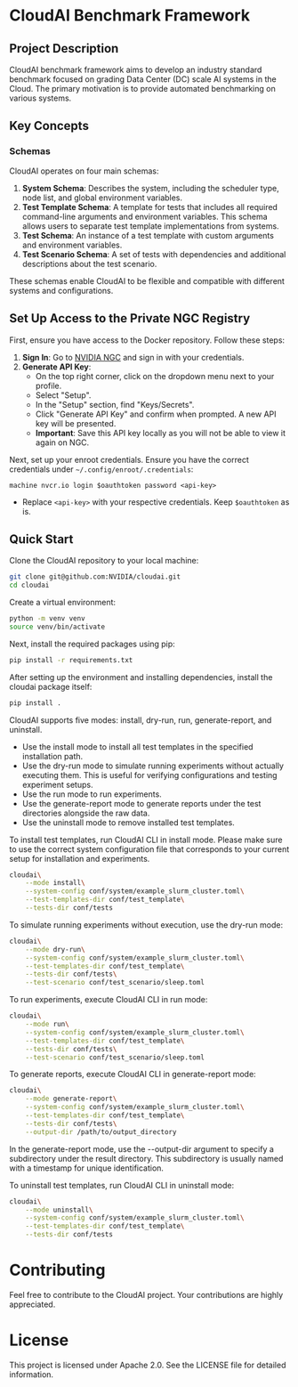 # CloudAI Benchmark Framework

## Project Description
CloudAI benchmark framework aims to develop an industry standard benchmark focused on grading Data Center (DC) scale AI systems in the Cloud. The primary motivation is to provide automated benchmarking on various systems.

## Key Concepts
### Schemas
CloudAI operates on four main schemas:

1. **System Schema**: Describes the system, including the scheduler type, node list, and global environment variables.
2. **Test Template Schema**: A template for tests that includes all required command-line arguments and environment variables. This schema allows users to separate test template implementations from systems.
3. **Test Schema**: An instance of a test template with custom arguments and environment variables.
4. **Test Scenario Schema**: A set of tests with dependencies and additional descriptions about the test scenario.

These schemas enable CloudAI to be flexible and compatible with different systems and configurations.


## Set Up Access to the Private NGC Registry
First, ensure you have access to the Docker repository. Follow these steps:

1. **Sign In**: Go to [NVIDIA NGC](https://ngc.nvidia.com/signin) and sign in with your credentials.
2. **Generate API Key**:
    - On the top right corner, click on the dropdown menu next to your profile.
    - Select "Setup".
    - In the "Setup" section, find "Keys/Secrets".
    - Click "Generate API Key" and confirm when prompted. A new API key will be presented.
    - **Important**: Save this API key locally as you will not be able to view it again on NGC.

Next, set up your enroot credentials. Ensure you have the correct credentials under `~/.config/enroot/.credentials`:
```
machine nvcr.io login $oauthtoken password <api-key>
```
- Replace `<api-key>` with your respective credentials. Keep `$oauthtoken` as is.


## Quick Start
Clone the CloudAI repository to your local machine:
```bash
git clone git@github.com:NVIDIA/cloudai.git
cd cloudai
```

Create a virtual environment:
```bash
python -m venv venv
source venv/bin/activate
```

Next, install the required packages using pip:
```bash
pip install -r requirements.txt
```

After setting up the environment and installing dependencies, install the cloudai package itself:
```bash
pip install .
```

CloudAI supports five modes: install, dry-run, run, generate-report, and uninstall.
* Use the install mode to install all test templates in the specified installation path.
* Use the dry-run mode to simulate running experiments without actually executing them. This is useful for verifying configurations and testing experiment setups.
* Use the run mode to run experiments.
* Use the generate-report mode to generate reports under the test directories alongside the raw data.
* Use the uninstall mode to remove installed test templates.

To install test templates, run CloudAI CLI in install mode.
Please make sure to use the correct system configuration file that corresponds to your current setup for installation and experiments.
```bash
cloudai\
    --mode install\
    --system-config conf/system/example_slurm_cluster.toml\
    --test-templates-dir conf/test_template\
    --tests-dir conf/tests
```

To simulate running experiments without execution, use the dry-run mode:
```bash
cloudai\
    --mode dry-run\
    --system-config conf/system/example_slurm_cluster.toml\
    --test-templates-dir conf/test_template\
    --tests-dir conf/tests\
    --test-scenario conf/test_scenario/sleep.toml
```

To run experiments, execute CloudAI CLI in run mode:
```bash
cloudai\
    --mode run\
    --system-config conf/system/example_slurm_cluster.toml\
    --test-templates-dir conf/test_template\
    --tests-dir conf/tests\
    --test-scenario conf/test_scenario/sleep.toml
```

To generate reports, execute CloudAI CLI in generate-report mode:
```bash
cloudai\
    --mode generate-report\
    --system-config conf/system/example_slurm_cluster.toml\
    --test-templates-dir conf/test_template\
    --tests-dir conf/tests\
    --output-dir /path/to/output_directory
```
In the generate-report mode, use the --output-dir argument to specify a subdirectory under the result directory.
This subdirectory is usually named with a timestamp for unique identification.

To uninstall test templates, run CloudAI CLI in uninstall mode:
```bash
cloudai\
    --mode uninstall\
    --system-config conf/system/example_slurm_cluster.toml\
    --test-templates-dir conf/test_template\
    --tests-dir conf/tests
```

# Contributing
Feel free to contribute to the CloudAI project. Your contributions are highly appreciated.

# License
This project is licensed under Apache 2.0. See the LICENSE file for detailed information.
